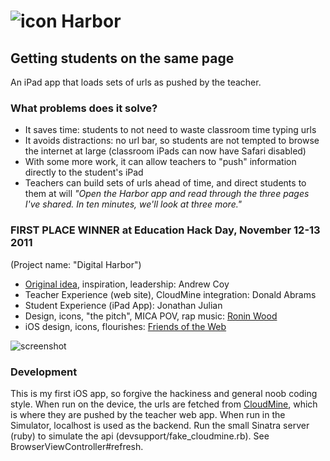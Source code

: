 # ![icon](http://dl.dropbox.com/u/2460931/Icon-72.png) Harbor

## Getting students on the same page

An iPad app that loads sets of urls as pushed by the teacher.

### What problems does it solve?
* It saves time: students to not need to waste classroom time typing urls
* It avoids distractions: no url bar, so students are not tempted to browse the internet at large (classroom iPads can now have Safari disabled)
* With some more work, it can allow teachers to "push" information directly to the student's iPad
* Teachers can build sets of urls ahead of time, and direct students to them at will *"Open the Harbor app and read through the three pages I've shared. In ten minutes, we'll look at three more."*

### FIRST PLACE WINNER at Education Hack Day, November 12-13 2011
(Project name: "Digital Harbor")

* [Original idea](http://educationhackday.uservoice.com/forums/118005-educator-s-wish-list/suggestions/2369073-teacher-guided-web-browsing), inspiration, leadership: Andrew Coy
* Teacher Experience (web site), CloudMine integration: Donald Abrams
* Student Experience (iPad App): Jonathan Julian
* Design, icons, "the pitch", MICA POV, rap music: [Ronin Wood](http://roninwoodalloneworddotcom.biz)
* iOS design, icons, flourishes: [Friends of the Web](http://friendsoftheweb.com/)

![screenshot](http://dl.dropbox.com/u/2460931/iOS%20Simulator%20Screen%20shot%20Jan%2024%2C%202012%206.15.31%20PM.png)

### Development
This is my first iOS app, so forgive the hackiness and general noob coding style. When run on the device, the urls are fetched from [CloudMine](https://cloudmine.me/), which is where they are pushed by the teacher web app. When run in the Simulator, localhost is used as the backend. Run the small Sinatra server (ruby) to simulate the api (devsupport/fake_cloudmine.rb). See BrowserViewController#refresh.